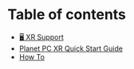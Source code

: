 # Table of contents

* [🖥 XR Support](README.md)
* [Planet PC XR Quick Start Guide](planet-pc-xr-quick-start-guide.md)
* [How To](how-to.md)
